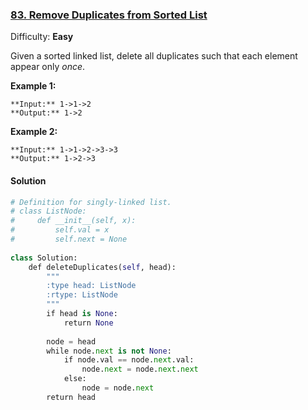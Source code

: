 ### [83\. Remove Duplicates from Sorted List](https://leetcode.com/problems/remove-duplicates-from-sorted-list/description/)

Difficulty: **Easy**

Given a sorted linked list, delete all duplicates such that each element appear only _once_.

**Example 1:**

```
**Input:** 1->1->2
**Output:** 1->2
```

**Example 2:**

```
**Input:** 1->1->2->3->3
**Output:** 1->2->3
```



#### Solution
```python
# Definition for singly-linked list.
# class ListNode:
#     def __init__(self, x):
#         self.val = x
#         self.next = None
​
class Solution:
    def deleteDuplicates(self, head):
        """
        :type head: ListNode
        :rtype: ListNode
        """
        if head is None:
            return None
        
        node = head
        while node.next is not None:
            if node.val == node.next.val:
                node.next = node.next.next
            else:
                node = node.next
        return head
```